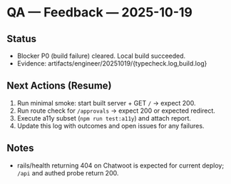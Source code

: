 # QA — Feedback — 2025-10-19

## Status
- Blocker P0 (build failure) cleared. Local build succeeded.
- Evidence: artifacts/engineer/20251019/{typecheck.log,build.log}

## Next Actions (Resume)
1. Run minimal smoke: start built server + GET `/` → expect 200.
2. Run route check for `/approvals` → expect 200 or expected redirect.
3. Execute a11y subset (`npm run test:a11y`) and attach report.
4. Update this log with outcomes and open issues for any failures.

## Notes
- rails/health returning 404 on Chatwoot is expected for current deploy; `/api` and authed probe return 200.

